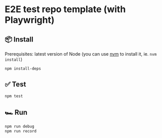 # E2E test repo template (with Playwright)

## 📦 Install

Prerequisites: latest version of Node (you can use [nvm](https://github.com/nvm-sh/nvm#installing-and-updating) to install it, ie. `nvm install`)

```sh
npm install-deps
```

## ✅ Test

```sh
npm test
```

## 🏎 Run

```sh
npm run debug
npm run record
```

